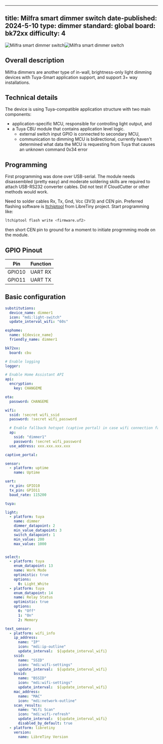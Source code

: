 
---
title: Milfra smart dimmer switch
date-published: 2024-5-10
type: dimmer
standard: global
board: bk72xx
difficulty: 4
---

![Milfra smart dimmer switch](Milfra-Dimmer-Front.jpg "Milfra dimmer front")![Milfra smart dimmer switch](Milfra-Dimmer-Back.jpg "Milfra dimmer back")

## Overall description

Milfra dimmers are another type of in-wall, brightness-only light dimming devices with Tuya-Smart application support,
and support 3+ way installations.

## Technical details

The device is using Tuya-compatible application structure with two main components:

- application-specific MCU, responsible for controlling light output, and
- a Tuya CBU module that contains application level logic.
  - external switch input GPIO is connected to secondary MCU,
  - communication to dimming MCU is bidirectional, currently haven't determined what data the MCU is requesting from Tuya that causes an
    unknown command 0x34 error

## Programming

First programming was done over USB-serial. The module needs disassembled (pretty easy) and moderate soldering
skills are required to attach USB-RS232 converter cables.  Did not test if CloudCutter or other methods would work.

Need to solder cables Rx, Tx, Gnd, Vcc (3V3) and CEN pin.
Preferred flashing software is [ltchiptool](https://github.com/libretiny-eu/ltchiptool) from LibreTiny project. Start programming like:

```bash
ltchiptool flash write <firmware.uf2>
```

then short CEN pin to ground for a moment to initiate progrmming mode on the module.

## GPIO Pinout

| Pin    | Function                   |
|--------|----------------------------|
| GPIO10 | UART RX                    |
| GPIO11 | UART TX                    |

## Basic configuration

```yaml
substitutions:
  device_name: dimmer1
  icon: "mdi:light-switch"
  update_interval_wifi: "60s"

esphome:
  name: ${device_name}
  friendly_name: dimmer1

bk72xx:
  board: cbu

# Enable logging
logger:

# Enable Home Assistant API
api:
  encryption:
    key: CHANGEME

ota:
  password: CHANGEME

wifi:
  ssid: !secret wifi_ssid
  password: !secret wifi_password

  # Enable fallback hotspot (captive portal) in case wifi connection fails
  ap:
    ssid: "dimmer1"
    password: !secret wifi_password
  use_address: xxx.xxx.xxx.xxx

captive_portal:

sensor:
  - platform: uptime
    name: Uptime

uart:
  rx_pin: GPIO10
  tx_pin: GPIO11
  baud_rate: 115200

tuya:

light:
  - platform: tuya
    name: dimmer
    dimmer_datapoint: 2
    min_value_datapoint: 3
    switch_datapoint: 1
    min_value: 200
    max_value: 1000


select:
  - platform: tuya
    enum_datapoint: 13
    name: Work Mode
    optimistic: true
    options:
      0: Light_White
  - platform: tuya
    enum_datapoint: 14
    name: Relay Status
    optimistic: true
    options:
      0: "Off"
      1: "On"
      2: Memory

text_sensor:
  - platform: wifi_info
    ip_address:
      name: "IP"
      icon: "mdi:ip-outline"
      update_interval:  ${update_interval_wifi}
    ssid:
      name: "SSID"
      icon: "mdi:wifi-settings"
      update_interval:  ${update_interval_wifi}
    bssid:
      name: "BSSID"
      icon: "mdi:wifi-settings"
      update_interval:  ${update_interval_wifi}
    mac_address:
      name: "MAC"
      icon: "mdi:network-outline"
    scan_results:
      name: "Wifi Scan"
      icon: "mdi:wifi-refresh"
      update_interval:  ${update_interval_wifi}
      disabled_by_default: true
  - platform: libretiny
    version:
      name: LibreTiny Version
    
```
